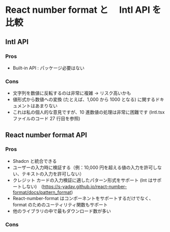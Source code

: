 # React number format と　 Intl API を比較

## Intl API

### Pros

- Built-in API : パッケージ必要はない

### Cons

- 文字列を数値に反転するのは非常に複雑 -> リスク高いかも
- 値形式から数値への変換 (たとえば、1,000 から 1000 となる) に関するドキュメントはあまりない
- これは私の個人的な意見ですが、10 進数値の処理は非常に困難です (Intl.tsx ファイルのコード 27 行目を参照)

## React number format API

### Pros

- Shadcn と統合できる
- ユーザーの入力時に検証する（例：10,000 円を超える値の入力を許可しない、テキストの入力を許可しない）
- クレジット カードの入力検証に適したパターン形式をサポート (Int はサポートしない)　(https://s-yadav.github.io/react-number-format/docs/pattern_format)
- React-number-format はコンポーネントをサポートするだけでなく、format のためのユーティリティ関数もサポート
- 他のライブラリの中で最もダウンロード数が多い

### Cons
